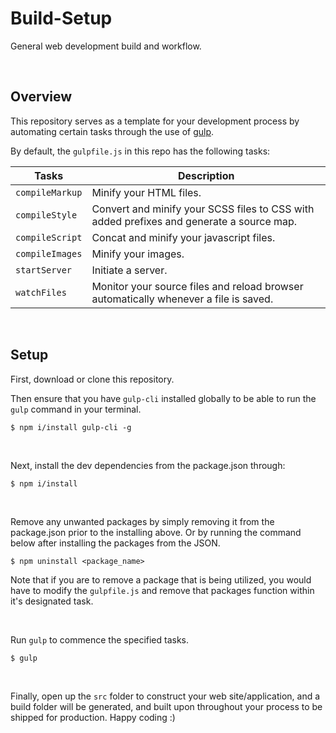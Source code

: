 # Build-Setup

General web development build and workflow.

&nbsp;

## Overview

This repository serves as a template for your development process by automating certain tasks through the use of [gulp](https://gulpjs.com/).

By default, the `gulpfile.js` in this repo has the following tasks:

| Tasks           | Description                                                                                |
| --------------- | ------------------------------------------------------------------------------------------ |
| `compileMarkup` | Minify your HTML files.                                                                    |
| `compileStyle`  | Convert and minify your SCSS files to CSS with added prefixes and generate a source map.    |
| `compileScript` | Concat and minify your javascript files.                                                   |
| `compileImages` | Minify your images.                                                   |
| `startServer`   | Initiate a server.                                                                         |
| `watchFiles`    | Monitor your source files and reload browser automatically whenever a file is saved. |





&nbsp;

## Setup

First, download or clone this repository.

Then ensure that you have `gulp-cli` installed globally to be able to run the `gulp` command in your terminal.

```
$ npm i/install gulp-cli -g
```

&nbsp;

Next, install the dev dependencies from the package.json through:

```
$ npm i/install
```

&nbsp;

Remove any unwanted packages by simply removing it from the package.json prior to the installing above. Or by running the command below after installing the packages from the JSON.

```
$ npm uninstall <package_name>
```

Note that if you are to remove a package that is being utilized, you would have to modify the `gulpfile.js` and remove that packages function within it's designated task.

&nbsp;

Run `gulp` to commence the specified tasks.

```
$ gulp
```

&nbsp;

Finally, open up the `src` folder to construct your web site/application, and a build folder will be generated, and built upon throughout your process to be shipped for production. Happy coding :)
